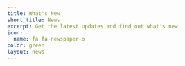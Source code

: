 ```yaml
---
title: What's New
short_title: News
excerpt: Get the latest updates and find out what's new
icon:
  name: fa fa-newspaper-o
color: green
layout: news
---
```


